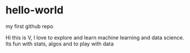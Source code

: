 # hello-world
my first github repo

Hi this is V, I  love to explore and learn machine learning and data science. Its fun with stats, algos and to play with data 
